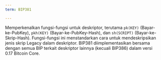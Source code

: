 ```yaml
---
term: BIP381

---
```

Memperkenalkan fungsi-fungsi untuk deskriptor, terutama `pk(KEY)` (Bayar-ke-PubKey), `pkh(KEY)` (Bayar-ke-PubKey-Hash), dan `sh(SCRIPT)` (Bayar-ke-Skrip-Hash). Fungsi-fungsi ini menstandarkan cara untuk mendeskripsikan jenis skrip Legacy dalam deskriptor. BIP381 diimplementasikan bersama dengan semua BIP terkait deskriptor lainnya (kecuali BIP386) dalam versi 0.17 Bitcoin Core.